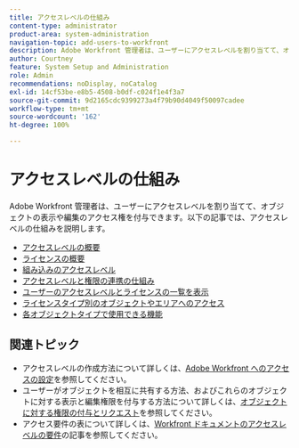 ```yaml
---
title: アクセスレベルの仕組み
content-type: administrator
product-area: system-administration
navigation-topic: add-users-to-workfront
description: Adobe Workfront 管理者は、ユーザーにアクセスレベルを割り当てて、オブジェクトの表示や編集のアクセス権を付与できます。以下の記事では、アクセスレベルの仕組みを説明します。
author: Courtney
feature: System Setup and Administration
role: Admin
recommendations: noDisplay, noCatalog
exl-id: 14cf53be-e8b5-4508-b0df-c024f1e4f3a7
source-git-commit: 9d2165cdc9399273a4f79b90d4049f50097cadee
workflow-type: tm+mt
source-wordcount: '162'
ht-degree: 100%

---
```


# アクセスレベルの仕組み

Adobe Workfront 管理者は、ユーザーにアクセスレベルを割り当てて、オブジェクトの表示や編集のアクセス権を付与できます。以下の記事では、アクセスレベルの仕組みを説明します。

* [アクセスレベルの概要](../../../administration-and-setup/add-users/access-levels-and-object-permissions/access-levels-overview.md)
* [ライセンスの概要](/help/quicksilver/administration-and-setup/add-users/access-levels-and-object-permissions/wf-licenses.md)
* [組み込みのアクセスレベル](../../../administration-and-setup/add-users/access-levels-and-object-permissions/default-access-levels-in-workfront.md)
* [アクセスレベルと権限の連携の仕組み](../../../administration-and-setup/add-users/access-levels-and-object-permissions/how-access-levels-permissions-work-together.md)
* [ユーザーのアクセスレベルとライセンスの一覧を表示](../../../administration-and-setup/add-users/access-levels-and-object-permissions/list-access-levels-and-licenses-for-your-users.md)
* [ライセンスタイプ別のオブジェクトやエリアへのアクセス](../../../administration-and-setup/add-users/access-levels-and-object-permissions/access-to-objects-and-areas-by-license-type.md)
* [各オブジェクトタイプで使用できる機能](../../../administration-and-setup/add-users/access-levels-and-object-permissions/functionality-available-for-each-object-type.md)

## 関連トピック

* アクセスレベルの作成方法について詳しくは、[Adobe Workfront へのアクセスの設定](../../../administration-and-setup/add-users/configure-and-grant-access/configure-access.md)を参照してください。
* ユーザーがオブジェクトを相互に共有する方法、およびこれらのオブジェクトに対する表示と編集権限を付与する方法について詳しくは、[オブジェクトに対する権限の付与とリクエスト](../../../workfront-basics/grant-and-request-access-to-objects/grant-and-request-access-to-objects.md)を参照してください。
* アクセス要件の表について詳しくは、[Workfront ドキュメントのアクセスレベルの要件](/help/quicksilver/administration-and-setup/add-users/access-levels-and-object-permissions/access-level-requirements-in-documentation.md)の記事を参照してください。
